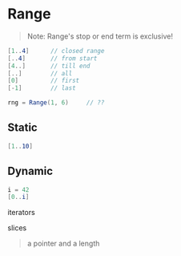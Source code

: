 # Range

> Note: Range's stop or end term is exclusive!

```C#
[1..4]      // closed range
[..4]       // from start
[4..]       // till end
[..]        // all
[0]         // first
[-1]        // last
```

```C#
rng = Range(1, 6)     // ??
```

## Static

```C#
[1..10]
```

## Dynamic

```C#
i = 42
[0..i]
```

iterators

slices

> a pointer and a length
